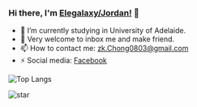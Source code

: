 ### Hi there, I'm [Elegalaxy/Jordan!](https://www.linkedin.com/in/ze-kai-chong-1789591a3/) 👋

- :triangular_ruler: I’m currently studying in University of Adelaide.
- 💬 Very welcome to inbox me and make friend.
- 📫 How to contact me: [zk.Chong0803@gmail.com](zk.Chong0803@gmail.com)
- :zap: Social media: [Facebook](https://www.facebook.com/chong.z.kai/)

![Top Langs](https://github-readme-stats.vercel.app/api/top-langs/?username=Elegalaxy&hide=javascript,html,css)

![star](https://github-readme-stats.vercel.app/api?username=Elegalaxy&show_icons=true&count_private=true&hide=prs&theme=graywhite)
